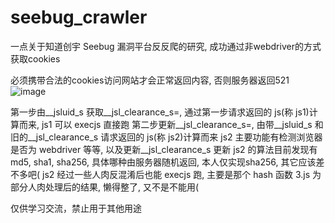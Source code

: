 # seebug_crawler
一点关于知道创宇 Seebug 漏洞平台反反爬的研究, 成功通过非webdriver的方式获取cookies

必须携带合法的cookies访问网站才会正常返回内容, 否则服务器返回521
![image](https://user-images.githubusercontent.com/8842321/146194417-8a599503-326b-4c7a-9521-fd35c33e0480.png)

第一步由__jsluid_s 获取__jsl_clearance_s=, 通过第一步请求返回的 js(称 js1)计算而来, js1 可以 execjs 直接跑
第二步更新__jsl_clearance_s=, 由带__jsluid_s 和旧的__jsl_clearance_s 请求返回的 js(称 js2)计算而来
js2 主要功能有检测浏览器是否为 webdriver 等等, 以及更新__jsl_clearance_s
更新 js2 的算法目前发现有 md5, sha1, sha256, 具体哪种由服务器随机返回, 本人仅实现sha256, 其它应该差不多吧(
js2 经过一些人肉反混淆后也能 execjs 跑, 主要是那个 hash 函数
3.js 为部分人肉处理后的结果, 懒得整了, 又不是不能用(

仅供学习交流，禁止用于其他用途
